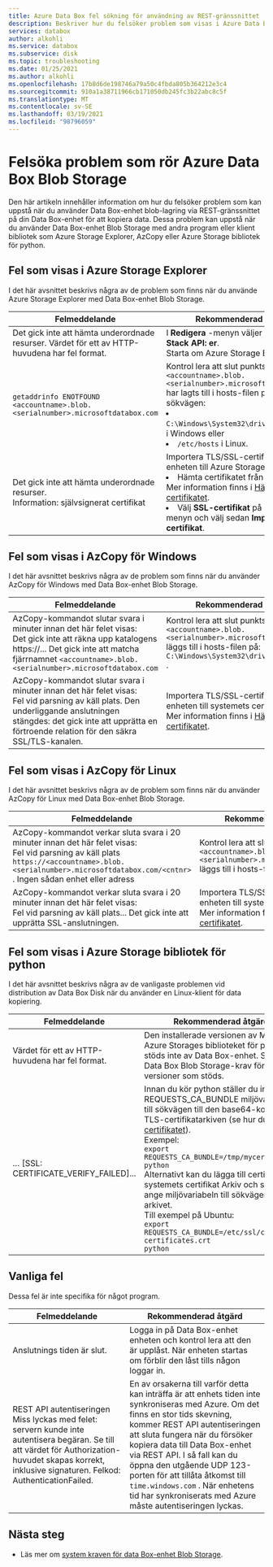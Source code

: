 ```yaml
---
title: Azure Data Box fel sökning för användning av REST-gränssnittet | Microsoft Docs
description: Beskriver hur du felsöker problem som visas i Azure Data Box när data kopiering sker via REST-gränssnittet.
services: databox
author: alkohli
ms.service: databox
ms.subservice: disk
ms.topic: troubleshooting
ms.date: 01/25/2021
ms.author: alkohli
ms.openlocfilehash: 17b8d6de198746a79a50c4fbda805b364212e3c4
ms.sourcegitcommit: 910a1a38711966cb171050db245fc3b22abc8c5f
ms.translationtype: MT
ms.contentlocale: sv-SE
ms.lasthandoff: 03/19/2021
ms.locfileid: "98796059"
---
```

# <a name="troubleshoot-issues-related-to-azure-data-box-blob-storage"></a>Felsöka problem som rör Azure Data Box Blob Storage

Den här artikeln innehåller information om hur du felsöker problem som kan uppstå när du använder Data Box-enhet blob-lagring via REST-gränssnittet på din Data Box-enhet för att kopiera data. Dessa problem kan uppstå när du använder Data Box-enhet Blob Storage med andra program eller klient bibliotek som Azure Storage Explorer, AzCopy eller Azure Storage bibliotek för python.

## <a name="errors-seen-in-azure-storage-explorer"></a>Fel som visas i Azure Storage Explorer

I det här avsnittet beskrivs några av de problem som finns när du använde Azure Storage Explorer med Data Box-enhet Blob Storage.

|Felmeddelande  |Rekommenderad åtgärd |
|---------|---------|
|Det gick inte att hämta underordnade resurser. Värdet för ett av HTTP-huvudena har fel format.|I **Redigera** -menyn väljer du **mål Azure Stack API: er**. <br>Starta om Azure Storage Explorer.|
|`getaddrinfo ENOTFOUND <accountname>.blob.<serialnumber>.microsoftdatabox.com` |Kontrol lera att slut punkts namnet `<accountname>.blob.<serialnumber>.microsoftdatabox.com` har lagts till i hosts-filen på den här sökvägen: <li>`C:\Windows\System32\drivers\etc\hosts` i Windows eller </li><li> `/etc/hosts` i Linux.</li>|
|Det gick inte att hämta underordnade resurser. <br>Information: självsignerat certifikat |Importera TLS/SSL-certifikatet för enheten till Azure Storage Explorer: <li>Hämta certifikatet från Azure Portal. Mer information finns i [Hämta certifikatet](data-box-deploy-copy-data-via-rest.md#download-certificate).</li><li>Välj **SSL-certifikat** på **Redigera** -menyn och välj sedan **Importera certifikat**.</li>|

## <a name="errors-seen-in-azcopy-for-windows"></a>Fel som visas i AzCopy för Windows

I det här avsnittet beskrivs några av de problem som finns när du använder AzCopy för Windows med Data Box-enhet Blob Storage.

|Felmeddelande  |Rekommenderad åtgärd |
|---------|---------|
|AzCopy-kommandot slutar svara i minuter innan det här felet visas: <br>Det gick inte att räkna upp katalogens https://... Det gick inte att matcha fjärrnamnet `<accountname>.blob.<serialnumber>.microsoftdatabox.com`|Kontrol lera att slut punkts namnet `<accountname>.blob.<serialnumber>.microsoftdatabox.com` läggs till i hosts-filen på: `C:\Windows\System32\drivers\etc\hosts` .|
|AzCopy-kommandot slutar svara i minuter innan det här felet visas: <br>Fel vid parsning av käll plats. Den underliggande anslutningen stängdes: det gick inte att upprätta en förtroende relation för den säkra SSL/TLS-kanalen.|Importera TLS/SSL-certifikatet för enheten till systemets certifikat arkiv. Mer information finns i [Hämta certifikatet](data-box-deploy-copy-data-via-rest.md#download-certificate).|


## <a name="errors-seen-in-azcopy-for-linux"></a>Fel som visas i AzCopy för Linux

I det här avsnittet beskrivs några av de problem som finns när du använder AzCopy för Linux med Data Box-enhet Blob Storage.

|Felmeddelande  |Rekommenderad åtgärd |
|---------|---------|
|AzCopy-kommandot verkar sluta svara i 20 minuter innan det här felet visas: <br>Fel vid parsning av käll plats `https://<accountname>.blob.<serialnumber>.microsoftdatabox.com/<cntnr>` . Ingen sådan enhet eller adress|Kontrol lera att slut punkts namnet `<accountname>.blob.<serialnumber>.microsoftdatabox.com` läggs till i hosts-filen på: `/etc/hosts` .|
|AzCopy-kommandot verkar sluta svara i 20 minuter innan det här felet visas: <br>Fel vid parsning av käll plats... Det gick inte att upprätta SSL-anslutningen.|Importera TLS/SSL-certifikatet för enheten till systemets certifikat arkiv. Mer information finns i [Hämta certifikatet](data-box-deploy-copy-data-via-rest.md#download-certificate).|

## <a name="errors-seen-in-azure-storage-library-for-python"></a>Fel som visas i Azure Storage bibliotek för python

I det här avsnittet beskrivs några av de vanligaste problemen vid distribution av Data Box Disk när du använder en Linux-klient för data kopiering.

|Felmeddelande  |Rekommenderad åtgärd |
|---------|---------|
|Värdet för ett av HTTP-huvudena har fel format. |Den installerade versionen av Microsoft Azure Storages biblioteket för python stöds inte av Data Box-enhet. Se Azure Data Box Blob Storage-krav för versioner som stöds.|
|… [SSL: CERTIFICATE_VERIFY_FAILED]...|Innan du kör python ställer du in REQUESTS_CA_BUNDLE miljövariabeln till sökvägen till den base64-kodade TLS-certifikatarkiven (se hur du [hämtar certifikatet](data-box-deploy-copy-data-via-rest.md#download-certificate)). <br>Exempel:<br>`export REQUESTS_CA_BUNDLE=/tmp/mycert.cer` <br>`python` <br>Alternativt kan du lägga till certifikatet i systemets certifikat Arkiv och sedan ange miljövariabeln till sökvägen för arkivet. <br> Till exempel på Ubuntu: <br>`export REQUESTS_CA_BUNDLE=/etc/ssl/certs/ca-certificates.crt` <br>`python`|


## <a name="common-errors"></a>Vanliga fel

Dessa fel är inte specifika för något program.

|Felmeddelande  |Rekommenderad åtgärd |
|---------|---------|
|Anslutnings tiden är slut. |Logga in på Data Box-enhet enheten och kontrol lera att den är upplåst. När enheten startas om förblir den låst tills någon loggar in.|
|REST API autentiseringen Miss lyckas med felet: servern kunde inte autentisera begäran. Se till att värdet för Authorization-huvudet skapas korrekt, inklusive signaturen. Felkod: AuthenticationFailed. |En av orsakerna till varför detta kan inträffa är att enhets tiden inte synkroniseras med Azure. Om det finns en stor tids skevning, kommer REST API autentiseringen att sluta fungera när du försöker kopiera data till Data Box-enhet via REST API. I så fall kan du öppna den utgående UDP 123-porten för att tillåta åtkomst till `time.windows.com` . När enhetens tid har synkroniserats med Azure måste autentiseringen lyckas. |

## <a name="next-steps"></a>Nästa steg

- Läs mer om [system kraven för data Box-enhet Blob Storage](data-box-system-requirements-rest.md).
